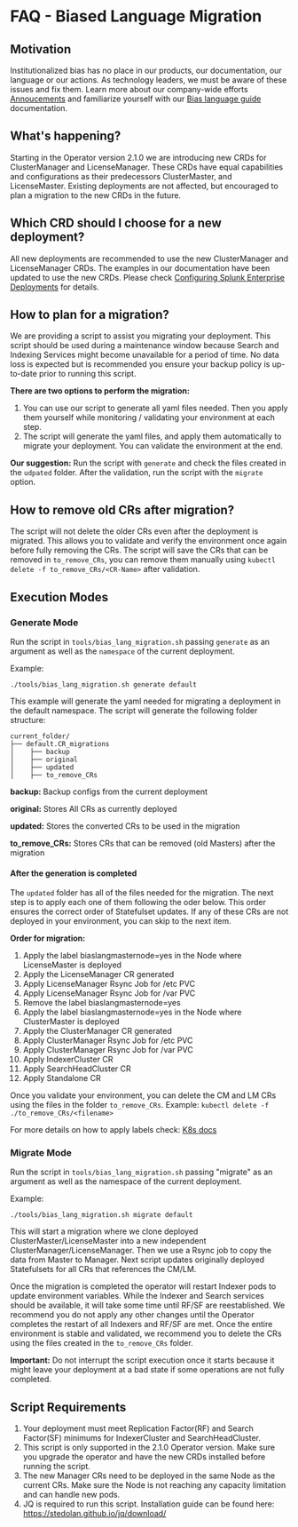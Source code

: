 # FAQ - Biased Language Migration


## Motivation

Institutionalized bias has no place in our products, our documentation, our language or our actions. As technology leaders, we must be aware of these issues and fix them.
Learn more about our company-wide efforts [Annoucements](https://www.splunk.com/en_us/blog/leadership/biased-language-has-no-place-in-tech.html) and familiarize yourself with our
[Bias language guide](https://docs.splunk.com/Documentation/StyleGuide/latest/StyleGuide/Inclusivity) documentation.

## What's happening?

Starting in the Operator version 2.1.0 we are introducing new CRDs for ClusterManager and LicenseManager. These CRDs have equal capabilities and configurations as their predecessors ClusterMaster, and LicenseMaster. Existing deployments are not affected, but encouraged to plan a migration to the new CRDs in the future. 

## Which CRD should I choose for a new deployment?

All new deployments are recommended to use the new ClusterManager and LicenseManager CRDs. The examples in our documentation have been updated to use the new CRDs. Please check [Configuring Splunk Enterprise Deployments](https://github.com/splunk/splunk-operator/blob/master/docs/Examples.md) for details.

## How to plan for a migration?

We are providing a script to assist you migrating your deployment. This script should be used during a maintenance window because Search and Indexing Services might become unavailable for a period of time.
No data loss is expected but is recommended you ensure your backup policy is up-to-date prior to running this script. 

**There are two options to perform the migration:**
1) You can use our script to generate all yaml files needed. Then you apply them yourself while monitoring / validating your environment at each step.
2) The script will generate the yaml files, and apply them automatically to migrate your deployment. You can validate the environment at the end.

**Our suggestion:** Run the script with `generate` and check the files created in the `udpated` folder. After the validation, run the script with the `migrate` option.

## How to remove old CRs after migration?

The script will not delete the older CRs even after the deployment is migrated. This allows you to validate and verify the environment once again before fully removing the CRs. 
The script will save the CRs that can be removed in `to_remove_CRs`, you can remove them manually using `kubectl delete -f to_remove_CRs/<CR-Name>` after validation.

## Execution Modes

### Generate Mode

Run the script in `tools/bias_lang_migration.sh` passing `generate` as an argument as well as the `namespace` of the current deployment.

Example:
```
./tools/bias_lang_migration.sh generate default
```

This example will generate the yaml needed for migrating a deployment in the default namespace. 
The script will generate the following folder structure:

```
current_folder/
├── default.CR_migrations
│    ├── backup  
│    ├── original
│    ├── updated
│    ├── to_remove_CRs    
```
**backup:** Backup configs from the current deployment

**original:** Stores All CRs as currently deployed

**updated:** Stores the converted CRs to be used in the migration

**to_remove_CRs:** Stores CRs that can be removed (old Masters) after the migration


#### After the generation is completed
The `updated` folder has all of the files needed for the migration. The next step is to apply each one of them following the oder below. This order ensures the correct order of Statefulset updates. 
If any of these CRs are not deployed in your environment, you can skip to the next item.

**Order for migration:**

1) Apply the label biaslangmasternode=yes in the Node where LicenseMaster is deployed
2) Apply the LicenseManager CR generated
3) Apply LicenseManager Rsync Job for /etc PVC
4) Apply LicenseManager Rsync Job for /var PVC
5) Remove the label biaslangmasternode=yes
6) Apply the label biaslangmasternode=yes in the Node where ClusterMaster is deployed
7) Apply the ClusterManager CR generated
8) Apply ClusterManager Rsync Job for /etc PVC
9) Apply ClusterManager Rsync Job for /var PVC 
10) Apply IndexerCluster CR
11) Apply SearchHeadCluster CR
12) Apply Standalone CR

Once you validate your environment, you can delete the CM and LM CRs using the files in the folder `to_remove_CRs`. 
Example: `kubectl delete -f ./to_remove_CRs/<filename>`

For more details on how to apply labels check: [K8s docs](https://kubernetes.io/docs/tasks/configure-pod-container/assign-pods-nodes/)


### Migrate Mode

Run the script in `tools/bias_lang_migration.sh` passing "migrate" as an argument as well as the namespace of the current deployment.

Example:
```
./tools/bias_lang_migration.sh migrate default
```

This will start a migration where we clone deployed ClusterMaster/LicenseMaster into a new independent ClusterManager/LicenseManager. Then we use a Rsync job to copy the data from Master to Manager.
Next script updates originally deployed Statefulsets for all CRs that references the CM/LM. 

Once the migration is completed the operator will restart Indexer pods to update environment variables. While the Indexer and Search services should be available, it will take some time until RF/SF are reestablished. We recommend you do not apply any other changes until the Operator completes the restart of all Indexers and RF/SF are met. Once the entire environment is stable and validated, we recommend you to delete the CRs using the files created in the `to_remove_CRs` folder.

**Important:** Do not interrupt the script execution once it starts because it might leave your deployment at a bad state if some operations are not fully completed.

## Script Requirements

1) Your deployment must meet Replication Factor(RF) and Search Factor(SF) minimums for IndexerCluster and SearchHeadCluster.
2) This script is only supported in the 2.1.0 Operator version. Make sure you upgrade the operator and have the new CRDs installed before running the script.
3) The new Manager CRs need to be deployed in the same Node as the current CRs. Make sure the Node is not reaching any capacity limitation and can handle new pods.
4) JQ is required to run this script. Installation guide can be found here:  https://stedolan.github.io/jq/download/
